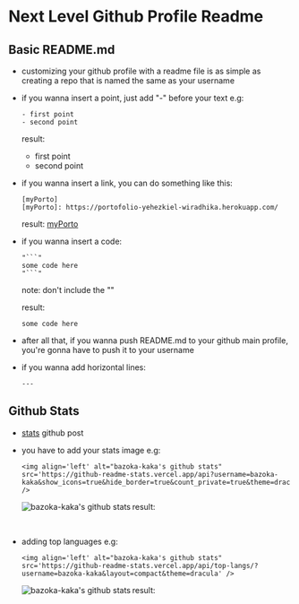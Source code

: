 # Next Level Github Profile Readme

## Basic README.md

- customizing your github profile
  with a readme file is as simple as
  creating a repo that is named the same
  as your username

- if you wanna insert a point, just add "-" before
  your text
  e.g:

  ```
  - first point
  - second point
  ```

  result:

  - first point
  - second point

- if you wanna insert a link, you can do something like this:
  ```
  [myPorto]
  [myPorto]: https://portofolio-yehezkiel-wiradhika.herokuapp.com/
  ```
  result: [myPorto]

[myporto]: https://portofolio-yehezkiel-wiradhika.herokuapp.com/

- if you wanna insert a code:

  ````
  "```"
  some code here
  "```"
  ````

  note:
  don't include the ""

  result:

  ```
  some code here
  ```

- after all that, if you wanna push README.md
  to your github main profile, you're gonna have to
  push it to your username

- if you wanna add horizontal lines:
  ```
  ---
  ```

## Github Stats

- [stats] github post

- you have to add your stats image
  e.g:

  ```
  <img align='left' alt="bazoka-kaka's github stats" src='https://github-readme-stats.vercel.app/api?username=bazoka-kaka&show_icons=true&hide_border=true&count_private=true&theme=dracula' />
  ```

  result:
  <img align='left' alt="bazoka-kaka's github stats" src='https://github-readme-stats.vercel.app/api?username=bazoka-kaka&show_icons=true&hide_border=true&count_private=true&theme=dracula' />

  <br>

- adding top languages
  e.g:

  ```
  <img align='left' alt="bazoka-kaka's github stats" src='https://github-readme-stats.vercel.app/api/top-langs/?username=bazoka-kaka&layout=compact&theme=dracula' />
  ```

  result:
  <img align='left' alt="bazoka-kaka's github stats" src='https://github-readme-stats.vercel.app/api/top-langs/?username=bazoka-kaka&layout=compact&theme=dracula' />

[stats]: https://github.com/anuraghazra/github-readme-stats
